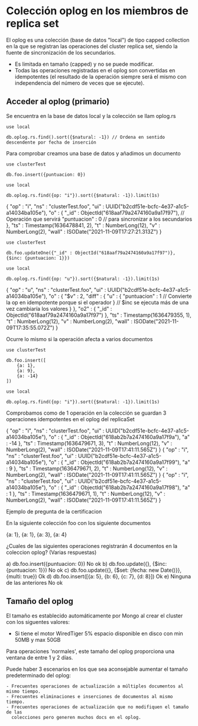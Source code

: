 # Colección oplog en los miembros de replica set

El oplog es una colección (base de datos "local") de tipo capped collection en la
que se registran las operaciones del cluster replica set, siendo la fuente de sincronización
de los secundarios.

- Es limitada en tamaño (capped) y no se puede modificar.
- Todas las operaciones registradas en el oplog son convertidas
  en idempotentes (el resultado de la operación siempre será el mismo
  con independencia del número de veces que se ejecute).

## Acceder al oplog (primario)

Se encuentra en la base de datos local y la colección se llam oplog.rs

```
use local

db.oplog.rs.find().sort({$natural: -1}) // Ordena en sentido descendente por fecha de inserción

```

Para comprobar creamos una base de datos y añadimos un documento

```
use clusterTest

db.foo.insert({puntuacion: 0})

use local

db.oplog.rs.find({op: "i"}).sort({$natural: -1}).limit(1s)

```

{
        "op" : "i",
        "ns" : "clusterTest.foo",
        "ui" : UUID("b2cdf51e-bcfc-4e37-a1c5-a14034ba105e"),
        "o" : {
                "_id" : ObjectId("618aaf79a2474160a9a17f97"), // Operación que servirá
                "puntuacion" : 0                            // para sincronizar a los secundarios
        },
        "ts" : Timestamp(1636478841, 2),
        "t" : NumberLong(12),
        "v" : NumberLong(2),
        "wall" : ISODate("2021-11-09T17:27:21.313Z")
}

```
use clusterTest

db.foo.updateOne({"_id" : ObjectId("618aaf79a2474160a9a17f97")}, {$inc: {puntuacion: 1}})

use local

db.oplog.rs.find({op: "u"}).sort({$natural: -1}).limit(1s)

```

{
        "op" : "u",
        "ns" : "clusterTest.foo",
        "ui" : UUID("b2cdf51e-bcfc-4e37-a1c5-a14034ba105e"),
        "o" : {
                "$v" : 2,
                "diff" : {
                        "u" : {
                                "puntuacion" : 1 // Convierte la op en idempotente porque si el operador
                        }                         // $inc se ejecuta más de una vez cambiaría los valores
                }
        },
        "o2" : {
                "_id" : ObjectId("618aaf79a2474160a9a17f97")
        },
        "ts" : Timestamp(1636479355, 1),
        "t" : NumberLong(12),
        "v" : NumberLong(2),
        "wall" : ISODate("2021-11-09T17:35:55.072Z")
}

Ocurre lo mismo si la operación afecta a varios documentos

```
use clusterTest

db.foo.insert([
    {a: 1},
    {a: 9},
    {a: -14}
])

use local

db.oplog.rs.find({op: "i"}).sort({$natural: -1}).limit(1s)

```

Comprobamos como de 1 operación en la colección se guardan 3 operaciones idempotentes en el oplog del replicaSet

{
        "op" : "i",
        "ns" : "clusterTest.foo",
        "ui" : UUID("b2cdf51e-bcfc-4e37-a1c5-a14034ba105e"),
        "o" : {
                "_id" : ObjectId("618ab2b7a2474160a9a17f9a"),
                "a" : -14
        },
        "ts" : Timestamp(1636479671, 3),
        "t" : NumberLong(12),
        "v" : NumberLong(2),
        "wall" : ISODate("2021-11-09T17:41:11.565Z")
}
{
        "op" : "i",
        "ns" : "clusterTest.foo",
        "ui" : UUID("b2cdf51e-bcfc-4e37-a1c5-a14034ba105e"),
        "o" : {
                "_id" : ObjectId("618ab2b7a2474160a9a17f99"),
                "a" : 9
        },
        "ts" : Timestamp(1636479671, 2),
        "t" : NumberLong(12),
        "v" : NumberLong(2),
        "wall" : ISODate("2021-11-09T17:41:11.565Z")
}
{
        "op" : "i",
        "ns" : "clusterTest.foo",
        "ui" : UUID("b2cdf51e-bcfc-4e37-a1c5-a14034ba105e"),
        "o" : {
                "_id" : ObjectId("618ab2b7a2474160a9a17f98"),
                "a" : 1
        },
        "ts" : Timestamp(1636479671, 1),
        "t" : NumberLong(12),
        "v" : NumberLong(2),
        "wall" : ISODate("2021-11-09T17:41:11.565Z")
}

Ejemplo de pregunta de la certificacion

En la siguiente colección foo con los siguiente documentos

{a: 1}, {a: 1}, {a: 3}, {a: 4}

¿Cuales de las siguientes operaciones registrarán 4 documentos en la
coleccion oplog? (Varias respuestas)

a) db.foo.insert({puntuacion: 0}) No ok
b) db.foo.update({}, {$inc: {puntuacion: 1}}) No ok
c) db.foo.update({}, {$set: {fecha: new Date()}}, {multi: true}) Ok
d) db.foo.insert([{a: 5}, {b: 6}, {c: 7}, {d: 8}]) Ok
e) Ninguna de las anteriores No ok

## Tamaño del oplog

El tamaño es establecido automáticamente por Mongo al crear el cluster con los siguentes valores:

- Si tiene el motor WiredTiger
    5% espacio disponible en disco con min 50MB y max 50GB

Para operaciones 'normales', este tamaño del oplog proporciona una ventana
de entre 1 y 2 días.

Puede haber 3 escenarios en los que sea aconsejable aumentar el tamaño predeterminado
del oplog:

    - Frecuentes operaciones de actualización a múltiples documentos al mismo tiempo.
    - Frecuentes eliminaciones e inserciones de documentos al mismo tiempo.
    - Frecuentes operaciones de actualización que no modifiquen el tamaño de las
      colecciones pero generen muchos docs en el oplog.